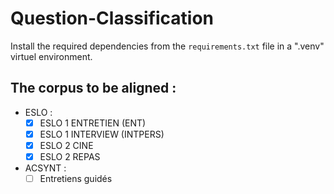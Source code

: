 # Question-Classification

Install the required dependencies from the ```requirements.txt``` file in a ".venv" virtuel environment. 

## The corpus to be aligned : 

* ESLO :
  - [x] ESLO 1 ENTRETIEN (ENT)
  - [x] ESLO 1 INTERVIEW (INTPERS)
  - [x] ESLO 2 CINE
  - [x] ESLO 2 REPAS
 
* ACSYNT : 
  - [ ] Entretiens guidés 